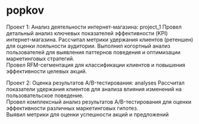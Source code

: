 # popkov
Проект 1: Анализ деятельности интернет-магазина:  project_1
Провел детальный анализ ключевых показателей эффективности (KPI) интернет-магазина.
Рассчитал метрики удержания клиентов (ретеншен) для оценки лояльности аудитории. 
Выполнил когортный анализ пользователей для выявления паттернов поведения и оптимизации маркетинговых стратегий.  
Провел RFM-сегментация для классификации клиентов и повышения эффективности целевых акций.  
       
Проект 2: Оценка результатов A/B-тестирования: analyses
Рассчитал показатели удержания клиентов для анализа влияния изменений на пользовательское поведение.  
Провел комплексный анализ результатов A/B-тестирования для оценки эффективности различных маркетинговых гипотез.  
Выявил метрики для оценки успешности акций и предложений 
